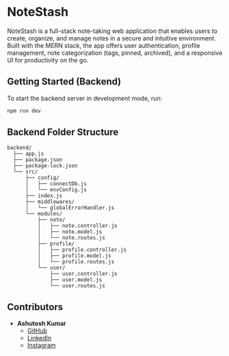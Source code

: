 # NoteStash

NoteStash is a full-stack note-taking web application that enables users to create, organize, and manage notes in a secure and intuitive environment. Built with the MERN stack, the app offers user authentication, profile management, note categorization (tags, pinned, archived), and a responsive UI for productivity on the go.

## Getting Started (Backend)

To start the backend server in development mode, run:

```bash
npm run dev
```

## Backend Folder Structure

```text
backend/
  ├── app.js
  ├── package.json
  ├── package-lock.json
  └── src/
      ├── config/
      │   ├── connectDb.js
      │   └── envConfig.js
      ├── index.js
      ├── middlewares/
      │   └── globalErrorHandler.js
      └── modules/
          ├── note/
          │   ├── note.controller.js
          │   ├── note.model.js
          │   └── note.routes.js
          ├── profile/
          │   ├── profile.controller.js
          │   ├── profile.model.js
          │   └── profile.routes.js
          └── user/
              ├── user.controller.js
              ├── user.model.js
              └── user.routes.js
```

## Contributors

- **Ashutosh Kumar**
  - [GitHub](https://github.com/ashukr321)
  - [LinkedIn](https://www.linkedin.com/in/ashukr321/)
  - [Instagram](https://www.instagram.com/ashukr321/)




